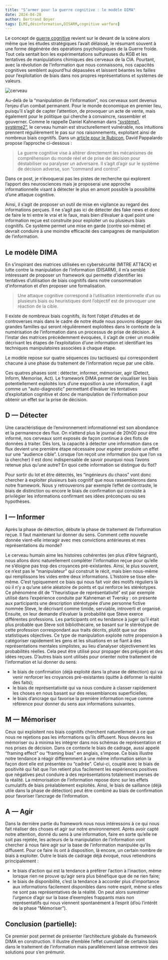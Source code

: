 ```yaml
---
title: "S’armer pour la guerre cognitive : le modèle DIMA"
date: 2024-04-28
author: Bertrand Boyer
tags: [LMI,désinformation,DISARM,cognitive warfare]
---
```

Le concept de [guerre cognitive](https://lerubicon.org/la-guerre-cognitive/) revient sur le devant de la scène alors même que les études stratégiques l’avait délaissé, le résumant souvent à une forme dégénérée des opérations psychologiques de la Guerre froide. Tout cela sentait bon les expérimentations sulfureuses du KGB et les tentatives de manipulations chimiques des cerveaux de la CIA. Pourtant, avec la révolution de l’information que nous connaissons, nos capacités cognitives semblent aujourd’hui dépassées et laissent béantes les failles pour l’exploitation de biais dans nos propres représentations et systèmes de valeurs.

![cerveau](/images/guide_lmi/cerveau.jpeg)

Au-delà de la “manipulation de l’information”, nos cerveaux sont devenus l’enjeu d’un combat permanent. Pour le monde économique en premier lieu, puisqu’il s’agit de capter l’attention, de provoquer un acte de vente, mais également pour le politique qui cherche à convaincre, rassembler et gouverner. Comme le rappelle Daniel Kahneman dans [“système1, système2”](https://amzn.to/3UkTqFH), le cerveau humain est structurellement vulnérable, nos intuitions prennent régulièrement le pas sur nos raisonnements, exploitant ainsi de nombreux biais cognitifs. Dans un [article pour le Rubicon](https://lerubicon.org/la-guerre-cognitive/), David Pappalardo propose l’approche ci-dessous :
>La guerre cognitive vise à altérer directement les mécanismes de compréhension du monde réel et de prise de décision pour déstabiliser ou paralyser un adversaire.
Il s’agit d’agir sur le système de décision adverse, son “command and control”.

Dans ce post, je n’évoquerai pas les pistes de recherche qui explorent l’apport des neurosciences mais je proposerai une approche informationnelle visant à détecter le plus en amont possible la possibilité d’une attaque cognitive.

Ainsi, il s’agit de proposer un outil de mise en vigilance au regard des informations perçues. Il ne s’agit pas ici de détecter des fake news et donc de faire le tri entre le vrai et le faux, mais bien d’évaluer à quel point une information reçue est construite pour exploiter un ou plusieurs biais cognitifs. Ce système permet une mise en garde (contre soi-même) et devrait conduire à une moindre efficacité des campagnes de manipulation de l’information.

## Le modèle DIMA
En s’inspirant des matrices utilisées en cybersécurité (MITRE ATT&CK) et lutte contre la manipulation de l’information (DISARM), il m’a semblé intéressant de proposer un framework qui permette d’identifier les tentatives d’utilisation de biais cognitifs dans notre consommation d’information et d’en proposer une formalisation.

>Une attaque cognitive correspond à l’utilisation intentionnelle d’un ou plusieurs biais ou heuristiques dont l’objectif est de provoquer une réaction de la cible.

Il existe de nombreux biais cognitifs, ils font l’objet d’études et de controverses mais dans le cadre de notre étude nous pouvons dégager des grandes familles qui seront régulièrement exploitées dans le contexte de la numérisation de l’information dans un processus de prise de décision. A l’instar des matrices précédemment évoquées, il s’agit de créer un modèle décrivant les étapes de l’exploitation d’une information et identifiant les techniques manipulatoires associées à chaque étape.

Le modèle repose sur quatre séquences (ou tactiques) qui correspondent chacune à une phase du traitement de l’information reçue par une cible.

Ces quatres phases sont : détecter, informer, mémoriser, agir (Detect, Inform, Memorise, Act). Le framework DIMA permet de visualiser les biais potentiellement exploités lors d’une exposition à une information, il agit comme un “auto-diagnostic” permettant d’évaluer les tentatives d’exploitation cognitive et donc de manipulation de l’information pour obtenir un effet sur la prise de décision.

## D — Détecter

Une caractéristique de l’environnement informationnel est son abondance et la permanence des flux. On n’attend plus le journal de 20h00 pour être informé, nos cerveaux sont exposés de façon continue à des flots de données à traiter. Dès lors, la capacité à détecter une information dans ce flux devient une première étape nécessaire pour espérer produire un effet sur une “audience cible”. Lorsque l’on reçoit une information (ou que l’on va la chercher) il est donc indispensable de savoir pourquoi nous l’avons retenue plus qu’une autre? En quoi cette information se distingue du flot?

Pour sortir du lot et être détectés, les “ingénieurs du chaos” vont donc chercher à exploiter plusieurs bais cognitif que nous rassemblerons dans notre framework. Nous y retrouverons par exemple l’effet de contraste, le biais de distinction ou encore le biais de confirmation qui consiste à privilégier les informations confirmant ses idées préconçues ou ses hypothèses.

## I — Informer

Après la phase de détection, débute la phase de traitement de l’information reçue. Il faut maintenant lui donner du sens. Comment cette nouvelle donnée vient-elle interagir avec mes convictions antérieures et mes représentations du monde?

Le cerveau humain aime les histoires cohérentes (en plus d’être faignant), nous allons donc naturellement compléter l’information reçue pour qu’elle ne s’éloigne pas trop des croyances pré-existantes. Ainsi, le plus souvent, ce n’est pas le “manipulateur” qui construit le récit, mais bien nous-même qui remplissons les vides entre deux informations. L’histoire se tisse elle-même. C’est typiquement ce biais qui nous fait voir des motifs réguliers là où il n’y a qu’une série aléatoire de points et qui renforce les stéréotypes. Ce phénomène dit de “l’heuristique de représentativité” est par exemple utilisé dans l’expérience conduite par Kahneman et Tversky : on présente aux participants une description stéréotypée d’une personne fictive nommée Steve, le décrivant comme timide, serviable, introverti et organisé. Ensuite, on leur demande d’évaluer la probabilité que Steve exerce différentes professions. Les participants ont eu tendance à juger qu’il était plus probable que Steve soit bibliothécaire, se basant sur le stéréotype de cette profession correspondant aux traits décrits, plutôt que sur des statistiques objectives. Ce type de manipulation exploite notre propension à catégoriser rapidement les gens et les situations en se fiant à des représentations mentales simplistes, au lieu d’analyser objectivement les probabilités réelles. Cela peut être utilisé pour propager des préjugés et des idées reçues. D’autres biais sont utilisés pour orienter notre traitement de l’information et lui donner du sens:
* le biais de confirmation (déjà exploité dans la phase de détection) qui va venir renforcer les croyances pré-existantes (quitte à déformer la réalité des faits);
* le biais de représentativité qui va nous conduire à classer rapidement les choses en nous basant sur des ressemblances superficielles;
* le biais d’ancrage qui favorise la première information reçue comme référence pour donner du sens aux informations suivantes.

## M — Mémoriser

Ceux qui exploitent nos biais cognitifs cherchent naturellement à ce que nous ne rejetions pas les informations qu’ils diffusent. Nous devons les mémoriser ou à minima les intégrer dans nos schémas de représentation et nos prises de décision. Dans ce contexte le biais de cadrage, aussi appelé “framing effect” ou “framing bias” en anglais, s’impose. Ce biais illustre notre tendance à réagir différemment à une même information selon la façon dont elle est présentée ou “cadrée”. Celui-ci, couplé avec le biais de positivité qui fait que l’on retient plus facilement les expériences positives que négatives peut conduire à des représentations totalement inverses de la réalité. La mémorisation de l’information repose donc sur les effets cumulatifs de biais préalablement exploités. Ainsi, le biais de saillance (déjà utile dans la phase de détection) peut être combiné au biais de confirmation pour favoriser l’ancrage de l’information.

## A — Agir

Dans la dernière partie du framework nous nous intéressons à ce qui nous fait réaliser des choses et agir sur notre environnement. Après avoir capté notre attention, donné du sens à une information, faire en sorte qu’elle ne soit pas rejetée, les acteurs de la manipulation de l’information vont chercher à nous faire agir sur la base de l’information manipulée qu’ils diffusent. Pour ce faire ils ont à disposition, là encore, un certain nombre de biais à exploiter. Outre le biais de cadrage déjà évoqué, nous retiendrons principalement :
* le biais d’action qui est la tendance à préférer l’action à l’inaction, même lorsque rien ne prouve qu’agir sera plus bénéfique que de ne rien faire;
* le biais de disponibilité, c’est la tendance à accorder plus d’importance aux informations facilement disponibles dans notre esprit, même si elles ne sont pas représentatives de la réalité. On peut alors surestimer l’urgence d’agir sur la base d’exemples frappants mais non représentatifs qui nous viennent spontanément à l’esprit (d’où l’intérêt de la phase “Mémoriser”).

## Conclusion (partielle):

Ce premier post permet de présenter l’architecture globale du framework DIMA en construction. Il illustre d’emblée l’effet cumulatif de certains biais dans le traitement de l’information mais parallèlement laisse entrevoir des solutions pour s’en prémunir.
